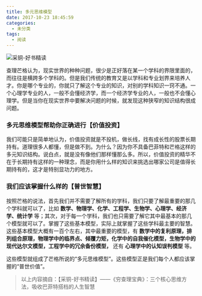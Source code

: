 ```yaml
---
title: 多元思维模型
date: 2017-10-23 18:45:59
categories:
  - 未分类
tags:
  - 阅读
---
```


![采铜-好书精读](http://img.laoliang.ink/posts/20171023/%E9%87%87%E9%93%9C-%E5%A5%BD%E4%B9%A6%E7%B2%BE%E8%AF%BB.jpg)

查理芒格认为，现实世界的种种问题，很少是正好落在某一个学科的界限里面的，而往往是横跨多个学科的。但是我们传统的教育<!--more-->又是以学科和专业划界来培养人才。你是哪个专业的，你就只了解这个专业的知识，对别的学科知识一窍不通。一个心理学专业的人，一般不会懂经济学，而一个经济学专业的人，一般也不会懂心理学。但是当你在现实世界中要解决问题的时候，就发现这种狭窄的知识结构很成问题。

### **多元思维模型帮助你正确进行【价值投资】**

我们可能只是简单地认为，价值投资就是不投机，做长线，找有成长性的股票长期持有。道理很多人都懂，但是做不到。为什么？因为你不具备巴菲特和芒格这样的多元知识结构。说白点，就是没有像他们那样懂那么多。所以，价值投资的精华不在于长期持有这样的一种理念，而是你用什么样的知识来挑选出哪家公司是值得长期持有的，这才是特别显功力的地方。

### **我们应该掌握什么样的【普世智慧】**

按照芒格的说法，首先我们并不需要了解所有的学科，我们只要了解最重要的那几个学科就可以了，比如 **数学、物理学、化学、工程学、生物学、心理学、经济学、统计学** 等；其次，对于每一个学科，我们也只需要了解它其中最基本的那几个模型就可以了。掌握了这些基本模型，实际上就掌握了这些学科最主要的智慧。这些基本模型大概有一百个左右，其中最重要的模型，有 **数学中的复利原理，排列组合原理，物理学中的临界点、倾覆力矩，化学中的自我催化模型，生物学中的现代达尔文模型，工程学中的冗余备份模型，** 还有 **心理学中的认知误判模型** 等。

这些模型就组成了芒格所说的“多元思维模型”。这些模型正是我们每个人都应该掌握的“普世价值”。

> 以上内容摘自：【采铜-好书精读】——《穷查理宝典》：三个核心思维方法，吸收巴菲特搭档的人生智慧
